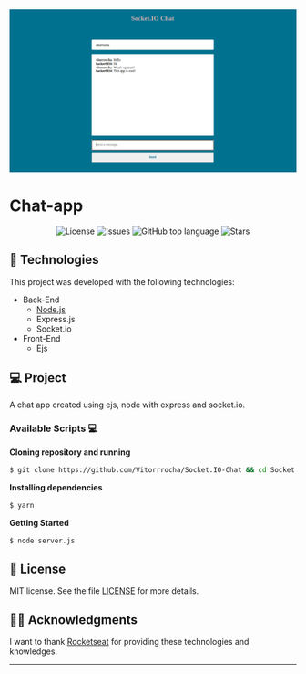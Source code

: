 <img alt="Socket.io-Chat" src="githubAssets/logoChat.png" />

# Chat-app

<p align="center">

  <a href="LICENSE" style="text-decoration: none">
    <img alt="License" src="https://img.shields.io/github/license/Vitorrrocha/Socket.IO-Chat?color=34CB79" />
  </a>

  <a href="https://github.com/Vitorrrocha/Socket.IO-Chat/issues" style="text-decoration: none">
    <img alt="Issues" src="https://img.shields.io/github/issues/Vitorrrocha/Socket.IO-Chat?color=34CB79" />
  </a>

  <a href="#" style="text-decoration: none">
    <img alt="GitHub top language" src="https://img.shields.io/github/languages/top/Vitorrrocha/Socket.IO-Chat?color=34CB79" />
  </a>
  
  <a href="https://github.com/Vitorrrocha/Socket.IO-Chat/stargazers" style="text-decoration: none">
    <img alt="Stars" src="https://img.shields.io/github/stars/Vitorrrocha/pSocket.IO-Chat?style=social" />
  </a>

</p>

## :rocket: Technologies

This project was developed with the following technologies:

- Back-End
  - [Node.js](https://nodejs.org/en/)
  - Express.js
  - Socket.io
- Front-End
  - Ejs

## 💻 Project

A chat app created using ejs, node with express and socket.io.

### Available Scripts 💻

**Cloning repository and running**

```bash
$ git clone https://github.com/Vitorrrocha/Socket.IO-Chat && cd Socket.IO-Chat
```

**Installing dependencies**

```bash
$ yarn
```

**Getting Started**

```bash
$ node server.js
```

## :memo: License

MIT license. See the file [LICENSE](LICENSE) for more details.

## 🙏🏼 Acknowledgments

I want to thank [Rocketseat](https://github.com/Rocketseat) for providing these technologies and knowledges.


---
